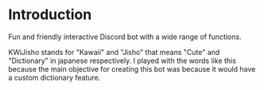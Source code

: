 # Introduction

Fun and friendly interactive Discord bot with a wide range of functions.

KWiJisho stands for "Kawaii" and "Jisho" that means "Cute" and "Dictionary" in japanese respectively. I played with the words like this because the main objective for creating this bot was because it would have a custom dictionary feature.
